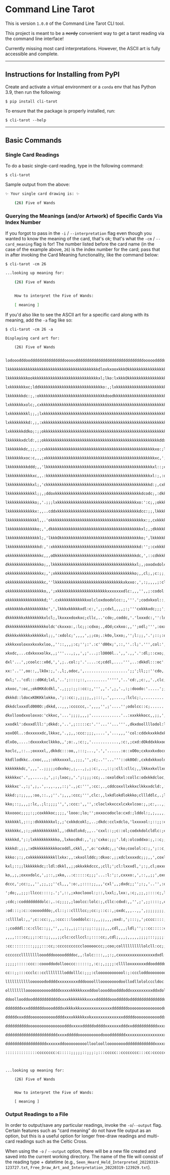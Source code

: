 # Command Line Tarot

This is version `1.0.0` of the Command Line Tarot CLI tool.

This project is meant to be a ~~nerdy~~ convenient way to get a tarot reading via the command line interface!

Currently missing most card interpretations. However, the ASCII art is fully accessible and complete.

---


## Instructions for Installing from PyPI

Create and activate a virtual environment or a `conda` env that has Python 3.9, then run the following:

```
$ pip install cli-tarot
```

To ensure that the package is properly installed, run:

```
$ cli-tarot --help
```

---

## Basic Commands

### Single Card Readings

To do a basic single-card reading, type in the following command:

`$ cli-tarot`

Sample output from the above:

```bash
✨ Your single card drawing is: ✨

    (26) Five of Wands
```

### Querying the Meanings (and/or Artwork) of Specific Cards Via Index Number

If you forgot to pass in the `-i` / `--interpretation` flag even though you wanted to know the meaning of the card, that's ok; that's what the `-cm` / `--card_meaning` flag is for! The number listed before the card name (in the case of the example above, `26`) is the index number for the card; pass that in after invoking the Card Meaning functionality, like the command below:

`$ cli-tarot -cm 26`

```bash
...looking up meaning for:

    (26) Five of Wands


    How to interpret the Five of Wands:

    [ meaning ]
```

If you'd also like to see the ASCII art for a specific card along with its meaning, add the `-a` flag like so:

`$ cli-tarot -cm 26 -a`

```
Displaying card art for:

    (26) Five of Wands

    lodooodddoodddddddddddddddoooooddddddddddddddddddddddddddddddoooooddddddddddxddddxdddddddo
    lkkkkkkkkkkkkkkkkkkkkkkkkkkkkkkkkkkkkkkkkdloxkxooxkkkOkkkkkkkkkkkkkkkkkkkkkkkkkkkkkkkkkkkx
    lkkkkkkkkkookkkkkkkkkkkkkkkkkkkkkkkkkkkkkxl;lko:lxkkkOkkkkkkkkkkkkkkkkkkkkkkkkkkkkkkkkkkkx
    lxkkkkkkkxc;lddkkkkkkkkkkkkkkkkkkkkkkkkkkkko:,;lxkkkkkkkkkkkkkkkkkkkkkkkkkkkkkkkkkkkkkkkkx
    lkkkkkkkdc:;,:okkkkkkkkkkkkkkkkkkkkkkkkkkkkkdoodkkkkkkkkkkkkkkkkkkkkkkkkkkkkkkkkkkkkkkkkkx
    lxkkkkkkxolc;,cxkkkkkkkkkkkkkkkkkkkkkkkkkkkkkkkkkkkkkkkkkkkkkkkkkkkkkkkkkkkkkkkkkkkkkkkkkx
    lxkkkkkkkkl;;,;lxkkkkkkkkkkkkkkkkkkkkkkkkkkkkkkkkkkkkkkkkkkkkkkkkkkkkkkkkkkxdxxkkkkkkkkkkx
    lxkkkkkkkkd:,;,:xkkkkkkkkkkkkkkkkkkkkkkkkkkkkkkkkkkkkkkkkkkkkkkkkkkkkkkkkkxl,,cxkkkkkkkkkx
    lxkkkkkkddko;:;;okkkkkkkkkkkkkkkkkkkkkkkkkkkkkkkkkkkkkkkkkkkkkkkkkkkkkkkkkxc,',cxkkxxkkkkx
    lkkkkkkxdcld:,;;okkkkkkkkkkkkkkkkkkkkkkkkkkkkkkkkkkkkkkkkkkkkkkkkkkkddxkkkxl;;;;lxkxkkkkkx
    lkkkkkkkdc,;;,:;cxkkkkkkkkkkkkkkkkkkkkkkkkkkkkkkkkkkkkkkkkkkkkkkkkxo:;ldxkkxc;:;:dkxkkkkkd
    lkkkkkkkxoc:c,,,;xkkkkkkkkkkkkkkkkkkkkkkkkkkkkkkkkkkkkkkkkkkkkkkkkxc,';oxkkko::;,okxxkkkkd
    lkkkkkkkkkddd;,,'lkkkkkkkkkkkkkkkkkkkkkkkkkkkkkkkkkkkkkkkkkkkkkkkxl::;cxkkkkd::;,lkxxkkkkd
    lkkkkkkkkkkkxc,,.:kkkkkkkkkkkkkkkkkkkkkkkkkkkkkkkkkkkkkkkkkkkkkkxl:;,:oxkkkkxc::,:llxkxkkd
    lkkkkkkkkkkkxl;,'ckkkkkkkkkkkkkkkkkkkkkkkkkkkkkkkkkkkkkkkkkkkkkkd:;,cxkkkkkkxl::,,;;oxxkkd
    lkkkkkkkkkkkkl;;,;ddoxkkkkkkkkkkkkkkkkkkkkkkkkkkkkkkkkkkkkkkdcodc;,:dkkkkkkkkl;:;;lddxkkkd
    lkkkkkkkkkkkko;,'.;;;lxkkkkkkkkkkkkkkkkkkkkkkkkkkkkkkkkkkkxo:':c;,;okkkkkkkddo:;;,lkxxkkkd
    lkkkkkkkkkkkkx:,,..cddxkkkkkkkkkkkkkkkkkkkkkkkkkkkkkkkkkkkkdcc:;;,lkkkkkkkxc,,,;,,cxkxdxkd
    lkkkkkkkkkkkkkl,,.'okkkkkkkkkkkkkkkkkkkkkkkkkkkkkkkkkkkkkkkkkx:;,cxkkkkkkkxdc;,;,'cxdc:cxd
    lkkkkkkkkkkkkko;,',dkkkkkkkkkkkkkkkkkkkkkkkkkkkkkkkkkkkkkkkkxl;,;dkkkkkkkkkkkxl;;,;::;,;dd
    lkkkkkkkkkkkkkkl;,'lkkkOkkkkkkkkkkkkkkkkkkkkkkkkkkkkkkkkkkkko;',lkkkkkkkkkkkkko;;,',;,;okd
    lkkkkkkkkkkkkkkd:,':xkkkkkkkkkkkkkkkkkkkkkkkkkkkkkkkkkkkkkkd:'';:cxkkkkkkkxxdol:;,'';lxkko
    okkkkkkkkkkkkkkkc,,,oOkkkkkkkkkkkkkkkkkkkkkkkkkkkkkkkkkkkkdc,',::cdkkkkxxolc:;,,;,.,oxxkko
    dkkkkkkkkkkkkkkko;,,lkkkkkkkkkkkkkkkkkkkkkkkkkkkkkkkkkkkkxl;,;oxodxdolc::;;,',,',,.;dkxxko
    okkkkkkkkkkkkkkkx;,';xkkkkkkkkkkkkkkkkkkkkkkkkkkkkkkkkkkko;,,cl;,;c:;;,,,,,,'';:;,':dkxxko
    okkkkkkkkkkkkkkkkc,''lkkkkkkkkkkkkkkkkkkkkkkkkkkkkkkxkxxo:,',:;,,,,;:clc:;,,;lxxc,;;okxxko
    okkkkkkkkkkkkkkkko,,';xkkkkkkkkkkkkkkkkkkkkkkxxxxxxxdlc:,,,'',,;:codol:;,,;lxxxxl;;;oxxxko
    okkkkkkkkkkkkkkkkd;''.cxkkkkkkkkkkkkxolcloxdoodolcc:;,'''.';codxkxol::,,;ldkxxxxo:;:lxxxko
    okkkkkkkxkkkkkkkkkc',',lkkkxkkkkkxdl:c:,',;;cdxl,,,,;:;'''cxkkkxdc;;;';ldxxkkoc:c:;;lxxxko
    dkkkkkkkxkkkkkkkkxlcl;,lkxxxxdoxkxc;cllc,..'cdo;,coddc,'.'lxxxdc:,'':ldkkxxkkxdlc:,,:dxxko
    dkkkkkkkkkkkkkkkkkoldc'ckxxxo:,:lc;;:cdxo;.,dOd;cxkxo:,,'';odl;''',:oxxxxxxkkkkkxl,;:oxxko
    dkkkkxkkkkkxkkkkkxl;;,':xdolc;',,,,',;;co;.:k0o,lxxo;,'';l:;;,'.';::;:oxxxxxkkkxkd:;;:oxko
    xkkkxxoloxxxkxxkxloo,,''::,,,;:c;'';:'.:c''d00x;',::,''.:l;'.''',col:',cxkxxkkkkxo:,;;:dko
    xkxdc,...cdxkxxxolkx,,;'''...,;,,',;'...;:lO000l..',,'.,,'.':dl;::cxo;,;lkkkkxxkxlldl,;od:
    dxl'...',;coolc::x0d,',',;..col:;'.'....:c;cddl,....''',..:dkkdl:::oc'.,:c::lddddccd:.,cc;
    xx:'..'',oo::,,lkOx:;,'.,l;,odoc,',...................';;';ll;;:''cdo,..',...;::;;lc,'';:;
    dxl;'..'cdl:::d0Kd;lxl,'..';::::;::,.........''''','..'cd:,;c:,,'.,clc;,;:,.',;:,lOl'',,,'
    xkxoc,':oc,;ok0KKdcdkl,'.,;;;:;;::cc:;,''',,'.',;,'.,:;:doodo:'.....';;:c:'.....,xk;',,';;
    dkkkd::ldocxK0KKklokko,.';::cc:;,;;;;,,;:::,.',,....,:lclc;:,.........'::;'.','':xo.';,,ol
    dkkdclxxxdld000O:;dkkd,..,,,:cccccc,.',,,,'',;'....'';odolcc::c;......':c:'.;odxkx;',;;,ll
    dkxlloodxxoloxxo:'ckkxc,'...';;;;,,,;'.............'..:xxxkkkocc,,;;,',:ccc''d00x::c;;,'cl
    xxodkl':dxxxdlll:';dkkd:,'..',;:::::c:'.''...''...'''.,dkxdoollllodol:ldddd;.,lc,:xd;',':c
    xoxOOl..:dxxxxxxdc,lkkxc,'.,;,,:ccc:;;;,....','...,,,''col:cddxkxxkkdxkxdxxl;,',lxxx:.'.:c
    dlxOo,....:dxxxxkxclkkko,,';o:.,:c:;,'............,:c:,;cxd:dOkddxkkxodxdxdc;''lxxxxl,'';:
    koclc,,::..;oxxxxl,,dkkdc:::oo,,:::;...,'.','......:o::xO0o;cxkxxkxdocokdl:;,.'lxxxko;,',;
    kkdllodkkc..cxoc,,,;:okkxxxxl,,;;;,'',;c;..''...'''::ok0Od:,cxkdxkkxoldd:,;,''.;dxxkd:,'',
    kkkkkkkdc,',,,'..;;;;;cdxxko;,;,..,;,;:c:,..,::;:cll:cllc;,,lkkxxkxllxd;,;;,;,''cdxkxc,,',
    kkkkkxc'.',,.....;,',;:;lxoc;,'.';:;;;:cc;..:oxoldkxl:collc:odxkkdcloc,;cc;,,,'.,cdkkl,'.'
    kkkkxc'.,:;',;,.',.,,.,,,::;'.,;c:''',:cc:,.,cddcoxxllxkkxclkkxxdcld:,:llc;;;,..;,cxko,...
    kkkd:;:;;,,,:oo,::.,;''.';,,,:ccc;''',clc:,,lxkdlokdlokkko;clllddlc,.;llc;:c;'..,,lxkd;'.'
    kko;::;,,,;:lc,.;l:;;;;'',',:ccc:',,'',:cloclxkxccxlcxkxlcoo:;,;c:,..,;cc;;:;..',cdxkxc'.'
    kkxoooc;;;;:;;coxkkkoc;;;;,'looo:;lo;'';oxxocodoclo:cxd:;lddol:;,;,,,,,:ccc:;;:;;dkkkxl,,'
    kkkkkkl,;::;:dkkkkkkkxl;,;'cxkkdcokl;,..;dkdc:cclxdclo,'lxxxxol:;::;;:clxkxl;;:;;dkkkkdlc;
    kkkkkkc,;:;;okkkkkkkkkkl,,:dkkdlokd;,,..'cxxl::;;c::ol;codxkdolcldlc:;cclxkd:;:;;okxkkkkxc
    kkkkkd,';:;lxkkkkkkkkkko,,lxkocdkd:,,';;'cxko:;;;'.ld;:olcoddxo:;,::c;;:cdkkl;,;;:xkxkkkx:
    kkkkd:,;;,:xOkkkkkkkkkkocoddl,ckkl,,',o:'cxkdc;,;'cko;coolol:c:;,';::c,;oxkkd:,;:;lxkkkkxc
    kkko:;:;,cxkkkkkkkkkkkllxkx:,,:xkxollddc;:dkxo:,;;xdclxxxxdc;;;,,',coxl:dkkkko;;:;cxkkkkxc
    kxl;::;;lkkkkkkdc;:ldl:dkkl,,;;okkxkkdccc,;cll;';cl:lxxxdl,';:;,cl;oxxo:ldcccol;;;:dkxxxxl
    ko,,;,;oxxxdolc,',;::,;xko,..:c:::::c;;;'...:l:';:,cxxxo:,',::,,;;',oxd:,;,,,,,',;,;::cc:;
    dccc,';cc:;,,'',;;,;;''cl,,,':o:,;::::;;,,,'cxl',,;dxdc;;'';:;,'..'',:oo;,;;;;,,,;,,;;;;,'
    ';do;,,;;;:llccc::::;.';',::,;xkocloool:;::,lxxl;,lxx:,:c;,;;,;::::c;,lxo;;llc::,,;,:llc:,
    ;cdc;:coddddddddolc:,.:c;;;;,;loolcc:lolc:;,cllc:cdxd:,,'',;',;;::::;,cdxl;clclc;,:ldxdlc;
    :od:::;:c::coooodddo;,cl::;::cllllcc;;cc:;::c::,;oxdc,,,..,,',;;;;;;;;,cxd:,::c:;;;;;clc:;
    :cllllol:,,';c::cc:;,,:ccc:::looddolc::;,,;;,,,;oxd:,';:::;,';cccc::::;,cdc,;;:::::;:;;;:;
    :;codddl::c:cllc::;;,'',,,:;,,;;::;:;;::;;;;,,,cdl,,,;ldl;'';::cc:::::c:;ll;:cllllcc::::;,
    ,,,,::::cc;;;::c::;;,,,;;clc:ccllccl:;::::cc;,cdl;,,,;,,,,,;;;;:::;;;;::,:c,;:ccccccc::::,
    :cc:::::::::;;;;:::cc;:cccccccccccloooooccc;;coo;collllllllllolcll:cc;;:;',;,,;colllllll:,
    cccccccllllllllooodddoooooddddoc,,:lolc::::,,;:;,cxxxxxxxxxxxxxxxxdxdl:c:'';,'',;lllooodo:
    ;;;;;:::::ccc::coooddodollooccc::::::;,:c:;,;;;;:clllloxxxxxxxddooddddddoccllcccllc::::cc;
    cc::;;:::ccclc::cclllllllloddolllc:;;;:cloooooooooool:;:cccloddooooooooolooooololcccc::c:;
    llllllllllloooooododdddxxxxxxxxxdddoooollloooooooodoollodllololcccldoc:odooooolllllcccclc;
    olllllllloooooooooooddddxxxxxkkkkkxxxddooloooddoodddoddxxxxxxxxxxddxdolodooooollcc;,,;clc;
    ddoollooddooddddddddddddxxxxkkkkkkkkxxxxddddddooodddddoddddddddddddddddoooollllc;,'.,;:cc;
    dddddddxxxdddddddooooddddxxkkkxkkxxxxxxxxxxxxxxdddddddoooooooooooooooddxddoooll:,,'';;;:;,
    dddddxxxdddoooooooooooddddxxxxkkkkkxxkxxxxxxxxxxxxxxdddddoooooooooooddxxxxxddocclc,,:ccc:;
    ddddddddddoooooooooooooooodddxxxxxdddddoddddxxxxxxxdddxxdddddddddddxxxxxxxxxxxxxxd::odddl:
    dddddddddddddddddddddddxxxxdddddoooooooooodooodddddddxxxxxxxxxxxxxxxxxxxxxxxxxxxxxlcdxdxo:
    ddddddddddddddddddxxxxxxddoooooooooollooloolloooooooodddddddddddddxxxxxxxxxxxxxxxxddxxdxo:
    ::::::::::::::cccccccc:c:::::;;;;;::;;;:;:::ccccc::cccccccc:::cc:cccccccccllllllllllcccc:;



...looking up meaning for:

    (26) Five of Wands


    How to interpret the Five of Wands:

    [ meaning ]
```

### Output Readings to a File

In order to output/save any particular readings, invoke the `-o`/`--output` flag. Certain features such as "card meaning" do not have file output as an option, but this is a useful option for longer free-draw readings and multi-card readings such as the Celtic Cross.

When using the `-o` / `--output` option, there will be a new file created and saved into the current working directory. The name of the file will consist of the reading type + datetime (e.g., `Seen_Heard_Held_Interpreted_20220319-123727.txt`, `Free_Draw_Art_and_Interpretation_20220319-123929.txt`).
